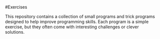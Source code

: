 #Exercises

This repository contains a collection of small programs and trick programs designed to help improve programming skills. Each program is a simple exercise, but they often come with interesting challenges or clever solutions.


